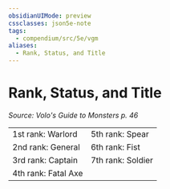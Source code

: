 ```yaml
---
obsidianUIMode: preview
cssclasses: json5e-note
tags:
  - compendium/src/5e/vgm
aliases:
  - Rank, Status, and Title
---
```

# Rank, Status, and Title
*Source: Volo's Guide to Monsters p. 46* 

|    |    |
|----|----|
| 1st rank: Warlord | 5th rank: Spear |
| 2nd rank: General | 6th rank: Fist |
| 3rd rank: Captain | 7th rank: Soldier |
| 4th rank: Fatal Axe |  |